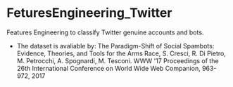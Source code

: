 # FeturesEngineering_Twitter
Features Engineering to classify Twitter genuine accounts and bots.
- The dataset is avaliable by:
The Paradigm-Shift of Social Spambots: Evidence, Theories, and Tools for the Arms Race, S. Cresci, R. Di Pietro, M. Petrocchi, A. Spognardi, M. Tesconi. WWW '17 Proceedings of the 26th International Conference on World Wide Web Companion, 963-972, 2017
